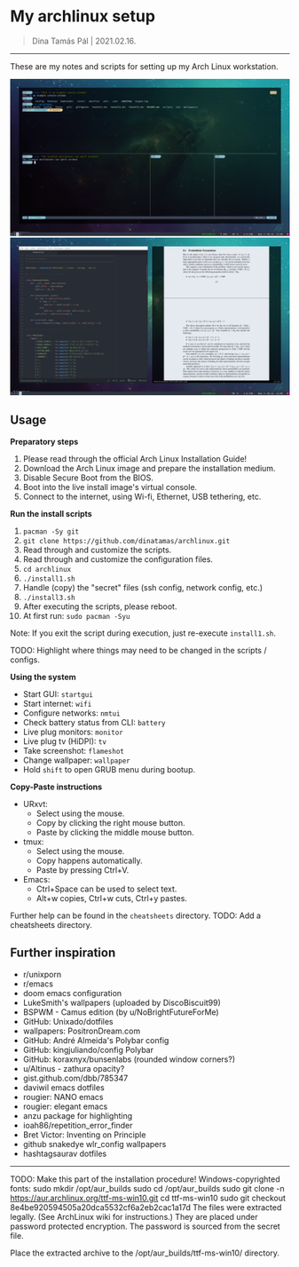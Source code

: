 # My archlinux setup

> Dina Tamás Pál | 2021.02.16.

------------------------------

These are my notes and scripts for setting up my Arch Linux workstation.

![Console environment](/img/console_screenshot.png)
![Development environment](/img/work_screenshot.png)

## Usage

__Preparatory steps__
1. Please read through the official Arch Linux Installation Guide!
1. Download the Arch Linux image and prepare the installation medium.
1. Disable Secure Boot from the BIOS.
1. Boot into the live install image's virtual console.
1. Connect to the internet, using Wi-fi, Ethernet, USB tethering, etc.

__Run the install scripts__
1. `pacman -Sy git`
1. `git clone https://github.com/dinatamas/archlinux.git`
1. Read through and customize the scripts.
1. Read through and customize the configuration files.
1. `cd archlinux`
1. `./install1.sh`
1. Handle (copy) the "secret" files (ssh config, network config, etc.)
1. `./install3.sh`
1. After executing the scripts, please reboot.
1. At first run: `sudo pacman -Syu`

Note: If you exit the script during execution, just re-execute `install1.sh`.

TODO: Highlight where things may need to be changed in the scripts / configs.

__Using the system__
* Start GUI: `startgui`
* Start internet: `wifi`
* Configure networks: `nmtui`
* Check battery status from CLI: `battery`
* Live plug monitors: `monitor`
* Live plug tv (HiDPI): `tv`
* Take screenshot: `flameshot`
* Change wallpaper: `wallpaper`
* Hold `shift` to open GRUB menu during bootup.

__Copy-Paste instructions__
* URxvt:
    * Select using the mouse.
    * Copy by clicking the right mouse button.
    * Paste by clicking the middle mouse button.
* tmux:
    * Select using the mouse.
    * Copy happens automatically.
    * Paste by pressing Ctrl+V.
* Emacs:
    * Ctrl+Space can be used to select text.
    * Alt+w copies, Ctrl+w cuts, Ctrl+y pastes.

Further help can be found in the `cheatsheets` directory.
TODO: Add a cheatsheets directory.

## Further inspiration

* r/unixporn
* r/emacs
* doom emacs configuration
* LukeSmith's wallpapers (uploaded by DiscoBiscuit99)
* BSPWM - Camus edition (by u/NoBrightFutureForMe)
* GitHub: Unixado/dotfiles
* wallpapers: PositronDream.com
* GitHub: André Almeida's Polybar config
* GitHub: kingjuliando/config Polybar
* GitHub: koraxnyx/bunsenlabs (rounded window corners?)
* u/Altinus - zathura opacity?
* gist.github.com/dbb/785347
* daviwil emacs dotfiles
* rougier: NANO emacs
* rougier: elegant emacs
* anzu package for highlighting
* ioah86/repetition_error_finder
* Bret Victor: Inventing on Principle
* github snakedye wlr_config wallpapers
* hashtagsaurav dotfiles

------------------------------

TODO: Make this part of the installation procedure!
Windows-copyrighted fonts:
sudo mkdir /opt/aur_builds
sudo cd /opt/aur_builds
sudo git clone -n https://aur.archlinux.org/ttf-ms-win10.git
cd ttf-ms-win10
sudo git checkout 8e4be920594505a20dca5532cf6a2eb2cac1a17d
The files were extracted legally. (See ArchLinux wiki for instructions.)
They are placed under password protected encryption.
The password is sourced from the secret file.

Place the extracted archive to the /opt/aur_builds/ttf-ms-win10/ directory.
